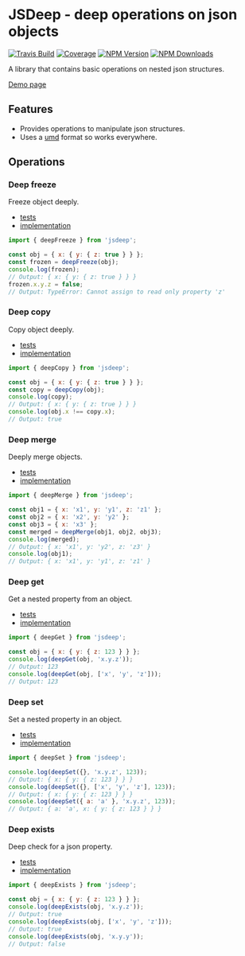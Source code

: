 # JSDeep - deep operations on json objects

[![Travis Build](https://img.shields.io/travis/coditorium/nodejs-jsdeep.svg?style=flat-square)](https://travis-ci.org/coditorium/nodejs-jsdeep)
[![Coverage](https://img.shields.io/coveralls/coditorium/nodejs-jsdeep.svg?style=flat-square)](https://coveralls.io/github/coditorium/nodejs-jsdeep)
[![NPM Version](https://img.shields.io/npm/v/jsdeep.svg?style=flat-square)](http://npm.im/jsdeep)
[![NPM Downloads](https://img.shields.io/npm/dm/jsdeep.svg?style=flat-square)](http://npm-stat.com/charts.html?package=jsdeep)

A library that contains basic operations on nested json structures.

[Demo page](https://jsbin.com/masimiseva/9/edit?html,js,console)

## Features

- Provides operations to manipulate json structures.
- Uses a [umd](https://github.com/umdjs/umd) format so works everywhere.

## Operations

### Deep freeze

Freeze object deeply.

- [tests](test/deepFreeze.spec.js)
- [implementation](lib/deepFreeze.js)

```js
import { deepFreeze } from 'jsdeep';

const obj = { x: { y: { z: true } } };
const frozen = deepFreeze(obj);
console.log(frozen);
// Output: { x: { y: { z: true } } }
frozen.x.y.z = false;
// Output: TypeError: Cannot assign to read only property 'z'
```

### Deep copy

Copy object deeply.

- [tests](test/deepCopy.spec.js)
- [implementation](lib/deepCopy.js)

```js
import { deepCopy } from 'jsdeep';

const obj = { x: { y: { z: true } } };
const copy = deepCopy(obj);
console.log(copy);
// Output: { x: { y: { z: true } } }
console.log(obj.x !== copy.x);
// Output: true
```

### Deep merge

Deeply merge objects.

- [tests](test/deepMerge.spec.js)
- [implementation](lib/deepMerge.js)

```js
import { deepMerge } from 'jsdeep';

const obj1 = { x: 'x1', y: 'y1', z: 'z1' };
const obj2 = { x: 'x2', y: 'y2' };
const obj3 = { x: 'x3' };
const merged = deepMerge(obj1, obj2, obj3);
console.log(merged);
// Output: { x: 'x1', y: 'y2', z: 'z3' }
console.log(obj1);
// Output: { x: 'x1', y: 'y1', z: 'z1' }
```

### Deep get

Get a nested property from an object.

- [tests](test/deepGet.spec.js)
- [implementation](lib/deepGet.js)

```js
import { deepGet } from 'jsdeep';

const obj = { x: { y: { z: 123 } } };
console.log(deepGet(obj, 'x.y.z'));
// Output: 123
console.log(deepGet(obj, ['x', 'y', 'z']));
// Output: 123
```

### Deep set

Set a nested property in an object.

- [tests](test/deepSet.spec.js)
- [implementation](lib/deepSet.js)

```js
import { deepSet } from 'jsdeep';

console.log(deepSet({}, 'x.y.z', 123));
// Output: { x: { y: { z: 123 } } }
console.log(deepSet({}, ['x', 'y', 'z'], 123));
// Output: { x: { y: { z: 123 } } }
console.log(deepSet({ a: 'a' }, 'x.y.z', 123));
// Output: { a: 'a', x: { y: { z: 123 } } }
```

### Deep exists

Deep check for a json property.

- [tests](test/deepExists.spec.js)
- [implementation](lib/deepExists.js)

```js
import { deepExists } from 'jsdeep';

const obj = { x: { y: { z: 123 } } };
console.log(deepExists(obj, 'x.y.z'));
// Output: true
console.log(deepExists(obj, ['x', 'y', 'z']));
// Output: true
console.log(deepExists(obj, 'x.y.y'));
// Output: false
```
